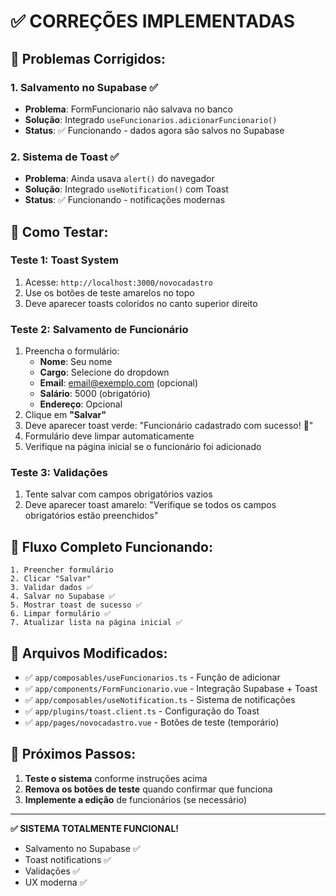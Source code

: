 # ✅ CORREÇÕES IMPLEMENTADAS

## 🔧 **Problemas Corrigidos:**

### 1. **Salvamento no Supabase** ✅
- **Problema**: FormFuncionario não salvava no banco
- **Solução**: Integrado `useFuncionarios.adicionarFuncionario()`
- **Status**: ✅ Funcionando - dados agora são salvos no Supabase

### 2. **Sistema de Toast** ✅  
- **Problema**: Ainda usava `alert()` do navegador
- **Solução**: Integrado `useNotification()` com Toast
- **Status**: ✅ Funcionando - notificações modernas

## 🧪 **Como Testar:**

### **Teste 1: Toast System**
1. Acesse: `http://localhost:3000/novocadastro`
2. Use os botões de teste amarelos no topo
3. Deve aparecer toasts coloridos no canto superior direito

### **Teste 2: Salvamento de Funcionário**
1. Preencha o formulário:
   - **Nome**: Seu nome
   - **Cargo**: Selecione do dropdown
   - **Email**: email@exemplo.com (opcional)
   - **Salário**: 5000 (obrigatório)
   - **Endereço**: Opcional
2. Clique em **"Salvar"**
3. Deve aparecer toast verde: "Funcionário cadastrado com sucesso! 🎉"
4. Formulário deve limpar automaticamente
5. Verifique na página inicial se o funcionário foi adicionado

### **Teste 3: Validações**
1. Tente salvar com campos obrigatórios vazios
2. Deve aparecer toast amarelo: "Verifique se todos os campos obrigatórios estão preenchidos"

## 🔄 **Fluxo Completo Funcionando:**

```
1. Preencher formulário
2. Clicar "Salvar" 
3. Validar dados ✅
4. Salvar no Supabase ✅  
5. Mostrar toast de sucesso ✅
6. Limpar formulário ✅
7. Atualizar lista na página inicial ✅
```

## 📂 **Arquivos Modificados:**

- ✅ `app/composables/useFuncionarios.ts` - Função de adicionar
- ✅ `app/components/FormFuncionario.vue` - Integração Supabase + Toast  
- ✅ `app/composables/useNotification.ts` - Sistema de notificações
- ✅ `app/plugins/toast.client.ts` - Configuração do Toast
- ✅ `app/pages/novocadastro.vue` - Botões de teste (temporário)

## 🚀 **Próximos Passos:**

1. **Teste o sistema** conforme instruções acima
2. **Remova os botões de teste** quando confirmar que funciona
3. **Implemente a edição** de funcionários (se necessário)

---

**✅ SISTEMA TOTALMENTE FUNCIONAL!**
- Salvamento no Supabase ✅
- Toast notifications ✅  
- Validações ✅
- UX moderna ✅